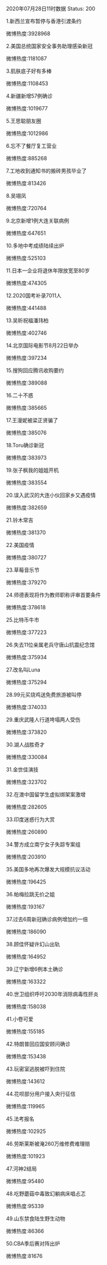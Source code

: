 2020年07月28日11时数据
Status: 200

1.新西兰宣布暂停与香港引渡条约

微博热度:3928968

2.美国总统国家安全事务助理感染新冠

微博热度:1181087

3.肌肤底子好有多棒

微博热度:1108453

4.新疆新增57例确诊

微博热度:1019677

5.王思聪朋友圈

微博热度:1012986

6.忘不了餐厅复工营业

微博热度:885268

7.工地收到通知书的搬砖男孩毕业了

微博热度:813426

8.吴翊凤

微博热度:720764

9.北京新增1例大连关联病例

微博热度:647651

10.多地中考成绩陆续出炉

微博热度:525103

11.日本一企业将退休年限放宽至80岁

微博热度:474305

12.2020国考补录7011人

微博热度:441488

13.吴昕祝福潘玮柏

微博热度:402746

14.北京国际电影节8月22日举办

微博热度:397234

15.搜狗回应腾讯收购要约

微博热度:389088

16.二十不惑

微博热度:385665

17.王漫妮被梁正贤骗了

微博热度:385076

18.Toru确诊新冠

微博热度:383973

19.张子枫我的姐姐开机

微博热度:383554

20.误入武汉的大连小伙回家乡又遇疫情

微博热度:382659

21.铃木常吉

微博热度:381370

22.美国疫情

微博热度:380727

23.草莓音乐节

微博热度:379270

24.师德表现将作为教师职称评审首要条件

微博热度:378618

25.比特币牛市

微博热度:377223

26.失去11位亲属老兵守唐山抗震纪念馆

微博热度:375934

27.改名叫Luna

微博热度:375294

28.99元买烧鸡送免费旅游被叫停

微博热度:374033

29.重庆武隆人行道垮塌两人受伤

微博热度:373820

30.湖人战胜奇才

微博热度:330084

31.金世佳演技

微博热度:323702

32.在澳中国留学生虚拟绑架案激增

微博热度:282605

33.印度迷惑行为大赏

微博热度:260890

34.警方成立南宁女子失踪专案组

微博热度:203910

35.美国多地再次爆发大规模抗议活动

微博热度:196425

36.帕梅拉跳无价之姐

微博热度:193167

37.过去6周新冠确诊病例增加约一倍

微博热度:186090

38.顾佳怀疑许幻山出轨

微博热度:164952

39.辽宁新增6例本土确诊

微博热度:163322

40.世卫组织呼吁2030年消除病毒性肝炎

微博热度:158038

41.小卷可爱

微博热度:155185

42.特朗普回应国安顾问确诊

微博热度:153438

43.玩密室逃脱被吓到住院

微博热度:143612

44.花呗部分用户接入央行征信

微博热度:119965

45.法考报名

微博热度:102925

46.劳斯莱斯被淹260万维修费难理赔

微博热度:101923

47.河神2结局

微博热度:95480

48.吃野蘑菇中毒致幻躺病床唱忐忑

微博热度:95339

49.山东禁食陆生野生动物

微博热度:86366

50.CBA季后赛对阵出炉

微博热度:81676

